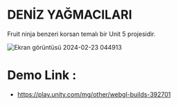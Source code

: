 # DENİZ YAĞMACILARI 

Fruit ninja benzeri korsan temalı bir Unit 5 projesidir.

![Ekran görüntüsü 2024-02-23 044913](https://github.com/samieltr/UnityLessonProject_1/assets/52792863/e1c4f627-aa14-4919-8667-06c9544a79bc)


# Demo Link : 
* https://play.unity.com/mg/other/webgl-builds-392701
